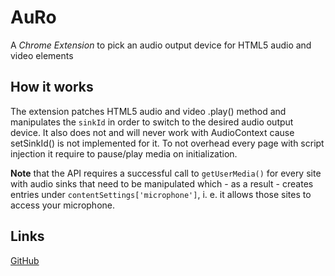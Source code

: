 # AuRo
A *Chrome Extension* to pick an audio output device for HTML5 audio and video elements

## How it works
The extension patches HTML5 audio and video .play() method and manipulates the `sinkId` in order to switch to the desired audio output device.
It also does not and will never work with AudioContext cause setSinkId() is not implemented for it.
To not overhead every page with script injection it require to pause/play media on initialization.

**Note** that the API requires a successful call to `getUserMedia()` for every site with audio sinks that
need to be manipulated which - as a result - creates entries under `contentSettings['microphone']`, i. e.
it allows those sites to access your microphone.

## Links
[GitHub](https://github.com/ish-/AuRo)